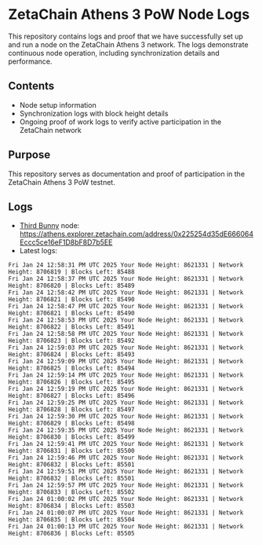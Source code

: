 # ZetaChain Athens 3 PoW Node Logs
This repository contains logs and proof that we have successfully set up and run a node on the ZetaChain Athens 3 network. The logs demonstrate continuous node operation, including synchronization details and performance.

## Contents
- Node setup information
- Synchronization logs with block height details
- Ongoing proof of work logs to verify active participation in the ZetaChain network

## Purpose
This repository serves as documentation and proof of participation in the ZetaChain Athens 3 PoW testnet.

## Logs

- [Third Bunny](https://thirdbunny.xyz/) node: https://athens.explorer.zetachain.com/address/0x225254d35dE666064Eccc5ce16eF1D8bF8D7b5EE
- Latest logs:
```
Fri Jan 24 12:58:31 PM UTC 2025 Your Node Height: 8621331 | Network Height: 8706819 | Blocks Left: 85488
Fri Jan 24 12:58:37 PM UTC 2025 Your Node Height: 8621331 | Network Height: 8706820 | Blocks Left: 85489
Fri Jan 24 12:58:42 PM UTC 2025 Your Node Height: 8621331 | Network Height: 8706821 | Blocks Left: 85490
Fri Jan 24 12:58:47 PM UTC 2025 Your Node Height: 8621331 | Network Height: 8706821 | Blocks Left: 85490
Fri Jan 24 12:58:53 PM UTC 2025 Your Node Height: 8621331 | Network Height: 8706822 | Blocks Left: 85491
Fri Jan 24 12:58:58 PM UTC 2025 Your Node Height: 8621331 | Network Height: 8706823 | Blocks Left: 85492
Fri Jan 24 12:59:03 PM UTC 2025 Your Node Height: 8621331 | Network Height: 8706824 | Blocks Left: 85493
Fri Jan 24 12:59:09 PM UTC 2025 Your Node Height: 8621331 | Network Height: 8706825 | Blocks Left: 85494
Fri Jan 24 12:59:14 PM UTC 2025 Your Node Height: 8621331 | Network Height: 8706826 | Blocks Left: 85495
Fri Jan 24 12:59:19 PM UTC 2025 Your Node Height: 8621331 | Network Height: 8706827 | Blocks Left: 85496
Fri Jan 24 12:59:25 PM UTC 2025 Your Node Height: 8621331 | Network Height: 8706828 | Blocks Left: 85497
Fri Jan 24 12:59:30 PM UTC 2025 Your Node Height: 8621331 | Network Height: 8706829 | Blocks Left: 85498
Fri Jan 24 12:59:35 PM UTC 2025 Your Node Height: 8621331 | Network Height: 8706830 | Blocks Left: 85499
Fri Jan 24 12:59:41 PM UTC 2025 Your Node Height: 8621331 | Network Height: 8706831 | Blocks Left: 85500
Fri Jan 24 12:59:46 PM UTC 2025 Your Node Height: 8621331 | Network Height: 8706832 | Blocks Left: 85501
Fri Jan 24 12:59:51 PM UTC 2025 Your Node Height: 8621331 | Network Height: 8706832 | Blocks Left: 85501
Fri Jan 24 12:59:57 PM UTC 2025 Your Node Height: 8621331 | Network Height: 8706833 | Blocks Left: 85502
Fri Jan 24 01:00:02 PM UTC 2025 Your Node Height: 8621331 | Network Height: 8706834 | Blocks Left: 85503
Fri Jan 24 01:00:07 PM UTC 2025 Your Node Height: 8621331 | Network Height: 8706835 | Blocks Left: 85504
Fri Jan 24 01:00:13 PM UTC 2025 Your Node Height: 8621331 | Network Height: 8706836 | Blocks Left: 85505
```
